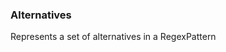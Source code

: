 ### <a id="McUtils.Parsers.RegexPatterns.Alternatives">Alternatives</a>
Represents a set of alternatives in a RegexPattern

